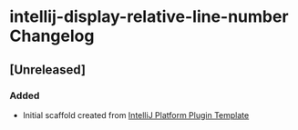<!-- Keep a Changelog guide -> https://keepachangelog.com -->

# intellij-display-relative-line-number Changelog

## [Unreleased]
### Added
- Initial scaffold created from [IntelliJ Platform Plugin Template](https://github.com/JetBrains/intellij-platform-plugin-template)
